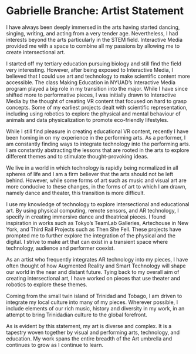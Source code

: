 # Gabrielle Branche: Artist Statement

I have always been deeply immersed in the arts having started dancing, singing, writing, and acting from a very tender age. Nevertheless, I had interests beyond the arts particularly in the STEM field. Interactive Media provided me with a space to combine all my passions by allowing me to create intersectional art.

I started off my tertiary education pursuing biology and still find the field very interesting. However, after being exposed to Interactive Media, I believed that I could use art and technology to make scientific content more accessible. The class Making Education in NYUAD’s Interactive Media program played a big role in my transition into the major. While I have since shifted more to performative pieces, I was initially drawn to Interactive Media by the thought of creating VR content that focused on hard to grasp concepts. Some of my earliest projects dealt with scientific representation, including using robotics to explore the physical and mental behaviour of animals and data physicalization to promote eco-friendly lifestyles.

While I still find pleasure in creating educational VR content, recently I have been homing in on my experience in the performing arts. As a performer, I am constantly finding ways to integrate technology into the performing arts. I am constantly abstracting the lessons that are rooted in the arts to explore different themes and to stimulate thought-provoking ideas.

We live in a world in which technology is rapidly being normalized in all spheres of life and I am a firm believer that the arts should not be left behind. However, while some forms of art such as music and visual art are more conducive to these changes, in the forms of art to which I am drawn, namely dance and theater, this transition is more difficult.

I use my knowledge of technology to explore intersectional and educational art. By using physical computing, remote sensors, and AR technology, I specify in creating immersive dance and theatrical pieces. I found inspiration in works such as Tokyo’s TeamLab Galleries, Artechouse in New York, and Third Rail Projects such as Then She Fell. These projects have prompted me to further explore the integration of the physical and the digital. I strive to make art that can exist in a transient space where technology, audience and performer coexist.

As an artist who frequently integrates AR technology into my pieces, I have often thought of how Augmented Reality and Smart Technology will shape our world in the near and distant future. Tying back to my overall aim of creating intersectional art, I have worked on pieces that use theater and robotics to explore these themes.

Coming from the small twin island of Trinidad and Tobago, I am driven to integrate my local culture into many of my pieces. Wherever possible, I include elements of our rich music, history and diversity in my work, in an attempt to bring Trinidadian culture to the global forefront. 

As is evident by this statement, my art is diverse and complex. It is a tapestry woven together by visual and performing arts, technology, and education. My work spans the entire breadth of the Art umbrella and continues to grow as I continue to learn. 
